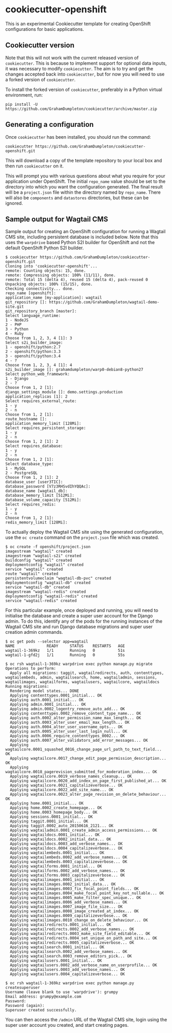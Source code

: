 # cookiecutter-openshift

This is an experimental Cookiecutter template for creating OpenShift configurations for basic applications.

## Cookiecutter version

Note that this will not work with the current released version of ``cookiecutter``. This is because to implement support for optional data inputs, it was necessary to modify ``cookiecutter``. The aim is to try and get the changes accepted back into ``cookiecutter``, but for now you will need to use a forked version of ``cookiecutter``.

To install the forked version of ``cookiecutter``, preferably in a Python virtual environment, run:

```
pip install -U https://github.com/GrahamDumpleton/cookiecutter/archive/master.zip
```

## Generating a configuration

Once ``cookiecutter`` has been installed, you should run the command:

```
cookiecutter https://github.com/GrahamDumpleton/cookiecutter-openshift.git
```

This will download a copy of the template repository to your local box and then run ``cookiecutter`` on it.

This will prompt you with various questions about what you require for your application under OpenShift. The initial ``repo_name`` value should be set to the directory into which you want the configuration generated. The final result will be a ``project.json`` file within the directory named by ``repo_name``. There will also be ``components`` and ``datastores`` directories, but these can be ignored.

## Sample output for Wagtail CMS

Sample output for creating an OpenShift configuration for running a Wagtail CMS site, including persistent database is included below. Note that this uses the ``warpdrive`` based Python S2I builder for OpenShift and not the default OpenShift Python S2I builder.

```
$ cookiecutter https://github.com/GrahamDumpleton/cookiecutter-openshift.git
Cloning into 'cookiecutter-openshift'...
remote: Counting objects: 15, done.
remote: Compressing objects: 100% (11/11), done.
remote: Total 15 (delta 4), reused 15 (delta 4), pack-reused 0
Unpacking objects: 100% (15/15), done.
Checking connectivity... done.
repo_name [openshift]:
application_name [my-application]: wagtail
git_repository []: https://github.com/GrahamDumpleton/wagtail-demo-site.git
git_repository_branch [master]:
Select language_runtime:
1 - NodeJS
2 - PHP
3 - Python
4 - Ruby
Choose from 1, 2, 3, 4 [1]: 3
Select s2i_builder_image:
1 - openshift/python:2.7
2 - openshift/python:3.3
3 - openshift/python:3.4
4 - ?
Choose from 1, 2, 3, 4 [1]: 4
s2i_builder_image []: grahamdumpleton/warp0-debian8-python27
Select python_web_framework:
1 - Django
2 - ?
Choose from 1, 2 [1]:
django_settings_module []: demo.settings.production
application_replicas [1]: 2
Select requires_external_route:
1 - y
2 - n
Choose from 1, 2 [1]:
route_hostname []:
application_memory_limit [128Mi]:
Select requires_persistent_storage:
1 - y
2 - n
Choose from 1, 2 [1]: 2
Select requires_database:
1 - y
2 - n
Choose from 1, 2 [1]:
Select database_type:
1 - MySQL
2 - PostgreSQL
Choose from 1, 2 [1]: 2
database_user [user3TIC]:
database_password [V7z3RHSvdIhYQQAc]:
database_name [wagtail_db]:
database_memory_limit [512Mi]:
database_volume_capacity [512Mi]:
Select requires_redis:
1 - y
2 - n
Choose from 1, 2 [1]:
redis_memory_limit [128Mi]:
```

To actually deploy the Wagtail CMS site using the generated configuration, use the ``oc create`` command on the ``project.json`` file which was created.

```
$ oc create -f openshift/project.json
imagestream "wagtail" created
imagestream "wagtail-s2i" created
buildconfig "wagtail" created
deploymentconfig "wagtail" created
service "wagtail" created
route "wagtail" created
persistentvolumeclaim "wagtail-db-pvc" created
deploymentconfig "wagtail-db" created
service "wagtail-db" created
imagestream "wagtail-redis" created
deploymentconfig "wagtail-redis" created
service "wagtail-redis" created
```

For this particular example, once deployed and running, you will need to initialise the database and create a super user account for the Django admin. To do this, identify any of the pods for the running instances of the Wagtail CMS site and run Django database migrations and super user creation admin commands.

```
$ oc get pods --selector app=wagtail
NAME              READY     STATUS    RESTARTS   AGE
wagtail-1-369kz   1/1       Running   0          51s
wagtail-1-gfd2j   1/1       Running   0          55s

$ oc rsh wagtail-1-369kz warpdrive exec python manage.py migrate
Operations to perform:
  Apply all migrations: taggit, wagtailredirects, auth, contenttypes, wagtailembeds, admin, wagtailsearch, home, wagtailadmin, sessions, wagtailimages, wagtailforms, wagtailusers, wagtailcore, wagtaildocs
Running migrations:
  Rendering model states... DONE
  Applying contenttypes.0001_initial... OK
  Applying auth.0001_initial... OK
  Applying admin.0001_initial... OK
  Applying admin.0002_logentry_remove_auto_add... OK
  Applying contenttypes.0002_remove_content_type_name... OK
  Applying auth.0002_alter_permission_name_max_length... OK
  Applying auth.0003_alter_user_email_max_length... OK
  Applying auth.0004_alter_user_username_opts... OK
  Applying auth.0005_alter_user_last_login_null... OK
  Applying auth.0006_require_contenttypes_0002... OK
  Applying auth.0007_alter_validators_add_error_messages... OK
  Applying wagtailcore.0001_squashed_0016_change_page_url_path_to_text_field... OK
  Applying wagtailcore.0017_change_edit_page_permission_description... OK
  Applying wagtailcore.0018_pagerevision_submitted_for_moderation_index... OK
  Applying wagtailcore.0019_verbose_names_cleanup... OK
  Applying wagtailcore.0020_add_index_on_page_first_published_at... OK
  Applying wagtailcore.0021_capitalizeverbose... OK
  Applying wagtailcore.0022_add_site_name... OK
  Applying wagtailcore.0023_alter_page_revision_on_delete_behaviour... OK
  Applying home.0001_initial... OK
  Applying home.0002_create_homepage... OK
  Applying home.0003_homepage_body... OK
  Applying sessions.0001_initial... OK
  Applying taggit.0001_initial... OK
  Applying taggit.0002_auto_20150616_2121... OK
  Applying wagtailadmin.0001_create_admin_access_permissions... OK
  Applying wagtaildocs.0001_initial... OK
  Applying wagtaildocs.0002_initial_data... OK
  Applying wagtaildocs.0003_add_verbose_names... OK
  Applying wagtaildocs.0004_capitalizeverbose... OK
  Applying wagtailembeds.0001_initial... OK
  Applying wagtailembeds.0002_add_verbose_names... OK
  Applying wagtailembeds.0003_capitalizeverbose... OK
  Applying wagtailforms.0001_initial... OK
  Applying wagtailforms.0002_add_verbose_names... OK
  Applying wagtailforms.0003_capitalizeverbose... OK
  Applying wagtailimages.0001_initial... OK
  Applying wagtailimages.0002_initial_data... OK
  Applying wagtailimages.0003_fix_focal_point_fields... OK
  Applying wagtailimages.0004_make_focal_point_key_not_nullable... OK
  Applying wagtailimages.0005_make_filter_spec_unique... OK
  Applying wagtailimages.0006_add_verbose_names... OK
  Applying wagtailimages.0007_image_file_size... OK
  Applying wagtailimages.0008_image_created_at_index... OK
  Applying wagtailimages.0009_capitalizeverbose... OK
  Applying wagtailimages.0010_change_on_delete_behaviour... OK
  Applying wagtailredirects.0001_initial... OK
  Applying wagtailredirects.0002_add_verbose_names... OK
  Applying wagtailredirects.0003_make_site_field_editable... OK
  Applying wagtailredirects.0004_set_unique_on_path_and_site... OK
  Applying wagtailredirects.0005_capitalizeverbose... OK
  Applying wagtailsearch.0001_initial... OK
  Applying wagtailsearch.0002_add_verbose_names... OK
  Applying wagtailsearch.0003_remove_editors_pick... OK
  Applying wagtailusers.0001_initial... OK
  Applying wagtailusers.0002_add_verbose_name_on_userprofile... OK
  Applying wagtailusers.0003_add_verbose_names... OK
  Applying wagtailusers.0004_capitalizeverbose... OK
  
$ oc rsh wagtail-1-369kz warpdrive exec python manage.py createsuperuser
Username (leave blank to use 'warpdrive'): grumpy
Email address: grumpy@example.com
Password:
Password (again):
Superuser created successfully.
```

You can then access the ``/admin`` URL of the Wagtail CMS site, login using the super user account you created, and start creating pages.